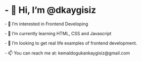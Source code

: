 <p><h1>- 👋 Hi, I’m @dkaygisiz</h1></p>
<p>- 👀 I’m interested in Frontend Developing</p>
<p>- 🌱 I’m currently learning HTML, CSS and Javascript</p>
<p>- 💞️ I’m looking to get real life examples of frontend development.</p>
<p>- 📫 You can reach me at: kemaldogukankaygisiz@gmail.com</p>
